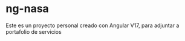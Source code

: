 # ng-nasa
Este es un proyecto personal creado con Angular V17, para adjuntar a portafolio de servicios

